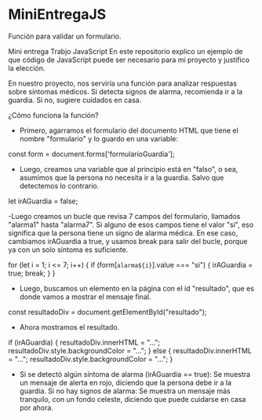# MiniEntregaJS

Función para validar un formulario.


Mini entrega Trabjo JavaScript
En este repositorio explico un ejemplo de que código de JavaScript puede ser necesario para mi proyecto y justifico la elección.

En nuestro proyecto, nos serviría una función para analizar respuestas sobre síntomas médicos. Si detecta signos de alarma, recomienda ir a la guardia. Si no, sugiere cuidados en casa. 


¿Cómo funciona la función?
- Primero, agarramos el formulario del documento HTML que tiene el nombre "formulario" y lo guardo en una variable:

const form = document.forms['formularioGuardia'];

- Luego, creamos una variable que al principio está en "falso", o sea, asumimos que la persona no necesita ir a la guardia. Salvo que detectemos lo contrario.

let irAGuardia = false;

-Luego creamos un bucle que revisa 7 campos del formulario, llamados "alarma1" hasta "alarma7". Si alguno de esos campos tiene el valor "si", eso significa que la persona tiene un signo de alarma médica. En ese caso, cambiamos irAGuardia a true, y usamos break para salir del bucle, porque ya con un solo síntoma es suficiente.

for (let i = 1; i <= 7; i++) {
  if (form[`alarma${i}`].value === "si") {
    irAGuardia = true;
    break;
  }
}


- Luego, buscamos un elemento en la página con el id "resultado", que es donde vamos a mostrar el mensaje final.

const resultadoDiv = document.getElementById("resultado");

- Ahora mostramos el resultado.

if (irAGuardia) {
  resultadoDiv.innerHTML = "...";
  resultadoDiv.style.backgroundColor = "...";
} else {
  resultadoDiv.innerHTML = "...";
  resultadoDiv.style.backgroundColor = "...";
}


- Si se detectó algún síntoma de alarma (irAGuardia == true): Se muestra un mensaje de alerta en rojo, diciendo que la persona debe ir a la guardia.
Si no hay signos de alarma: Se muestra un mensaje más tranquilo, con un fondo celeste, diciendo que puede cuidarse en casa por ahora.


